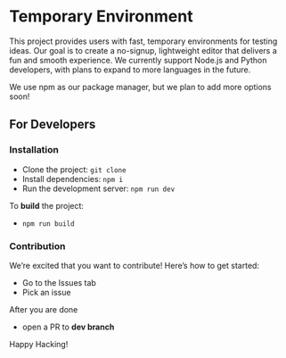 # Temporary Environment

This project provides users with fast, temporary environments for testing ideas. Our goal is to create a no-signup, lightweight editor that delivers a fun and smooth experience. We currently support Node.js and Python developers, with plans to expand to more languages in the future.

We use npm as our package manager, but we plan to add more options soon!

## For Developers

### Installation

- Clone the project: `git clone`
- Install dependencies: `npm i`
- Run the development server: `npm run dev`

To **build** the project:
- `npm run build`

### Contribution

We’re excited that you want to contribute! Here’s how to get started:
- Go to the Issues tab
- Pick an issue

After you are done
- open a PR to **dev branch**

Happy Hacking!
